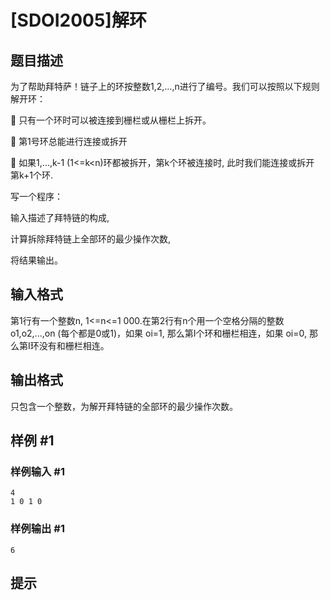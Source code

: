# [SDOI2005]解环

## 题目描述

为了帮助拜特萨！链子上的环按整数1,2,…,n进行了编号。我们可以按照以下规则解开环：

    只有一个环时可以被连接到栅栏或从栅栏上拆开。

    第1号环总能进行连接或拆开

    如果1,...,k-1 (1<=k<n)环都被拆开，第k个环被连接时, 此时我们能连接或拆开 第k+1个环.


写一个程序：

输入描述了拜特链的构成,

计算拆除拜特链上全部环的最少操作次数,

将结果输出。


## 输入格式

第1行有一个整数n, 1<=n<=1 000.在第2行有n个用一个空格分隔的整数 o1,o2,...,on (每个都是0或1)，如果 oi=1, 那么第I个环和栅栏相连，如果 oi=0, 那么第I环没有和栅栏相连。


## 输出格式

只包含一个整数，为解开拜特链的全部环的最少操作次数。


## 样例 #1

### 样例输入 #1
```
4
1 0 1 0
```

### 样例输出 #1

```
6
```

## 提示


